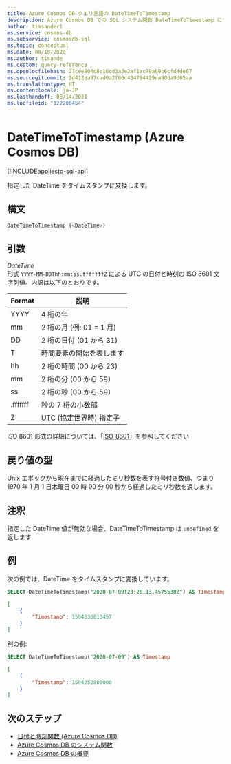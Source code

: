 ```yaml
---
title: Azure Cosmos DB クエリ言語の DateTimeToTimestamp
description: Azure Cosmos DB での SQL システム関数 DateTimeToTimestamp について学習します。
author: timsander1
ms.service: cosmos-db
ms.subservice: cosmosdb-sql
ms.topic: conceptual
ms.date: 08/18/2020
ms.author: tisande
ms.custom: query-reference
ms.openlocfilehash: 27cee804d8c16cd3a3e2af1ac79a69c6cfd4de67
ms.sourcegitcommit: 2d412ea97cad0a2f66c434794429ea80da9d65aa
ms.translationtype: HT
ms.contentlocale: ja-JP
ms.lasthandoff: 08/14/2021
ms.locfileid: "122206454"
---
```

# <a name="datetimetotimestamp-azure-cosmos-db"></a>DateTimeToTimestamp (Azure Cosmos DB)
[!INCLUDE[appliesto-sql-api](../includes/appliesto-sql-api.md)]

指定した DateTime をタイムスタンプに変換します。
  
## <a name="syntax"></a>構文
  
```sql
DateTimeToTimestamp (<DateTime>)
```

## <a name="arguments"></a>引数

*DateTime*  
   形式 `YYYY-MM-DDThh:mm:ss.fffffffZ` による UTC の日付と時刻の ISO 8601 文字列値。内訳は以下のとおりです。
  
|Format|説明|
|-|-|
|YYYY|4 桁の年|
|mm|2 桁の月 (例: 01 = 1 月)|
|DD|2 桁の日付 (01 から 31)|
|T|時間要素の開始を表します|
|hh|2 桁の時間 (00 から 23)|
|mm|2 桁の分 (00 から 59)|
|ss|2 桁の秒 (00 から 59)|
|.fffffff|秒の 7 桁の小数部|
|Z|UTC (協定世界時) 指定子|
  
  ISO 8601 形式の詳細については、「[ISO_8601](https://en.wikipedia.org/wiki/ISO_8601)」を参照してください

## <a name="return-types"></a>戻り値の型

Unix エポックから現在までに経過したミリ秒数を表す符号付き数値、つまり 1970 年 1 月 1 日木曜日 00 時 00 分 00 秒から経過したミリ秒数を返します。

## <a name="remarks"></a>注釈

指定した DateTime 値が無効な場合、DateTimeToTimestamp は `undefined` を返します

## <a name="examples"></a>例
  
次の例では、DateTime をタイムスタンプに変換しています。

```sql
SELECT DateTimeToTimestamp("2020-07-09T23:20:13.4575530Z") AS Timestamp
```

```json
[
    {
        "Timestamp": 1594336813457
    }
]
```  

別の例:

```sql
SELECT DateTimeToTimestamp("2020-07-09") AS Timestamp
```

```json
[
    {
        "Timestamp": 1594252800000
    }
]
```  

## <a name="next-steps"></a>次のステップ

- [日付と時刻関数 (Azure Cosmos DB)](sql-query-date-time-functions.md)
- [Azure Cosmos DB のシステム関数](sql-query-system-functions.md)
- [Azure Cosmos DB の概要](../introduction.md)
